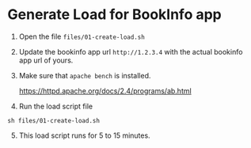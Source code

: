 # Generate Load for BookInfo app

1. Open the file `files/01-create-load.sh`

2. Update the bookinfo app url `http://1.2.3.4` with the actual bookinfo app url of yours.

3. Make sure that `apache bench` is installed.

    https://httpd.apache.org/docs/2.4/programs/ab.html

4. Run the load script file 

```
sh files/01-create-load.sh
```

5. This load script runs for 5 to 15 minutes.
